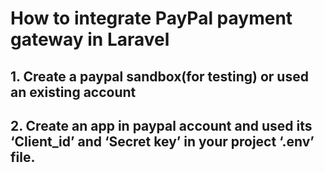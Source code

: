 # How to integrate PayPal payment gateway in Laravel

## 1. Create a paypal sandbox(for testing) or used an existing account
## 2. Create an app in paypal account and used its ‘Client_id’ and ‘Secret key’ in your project ‘.env’ file.
